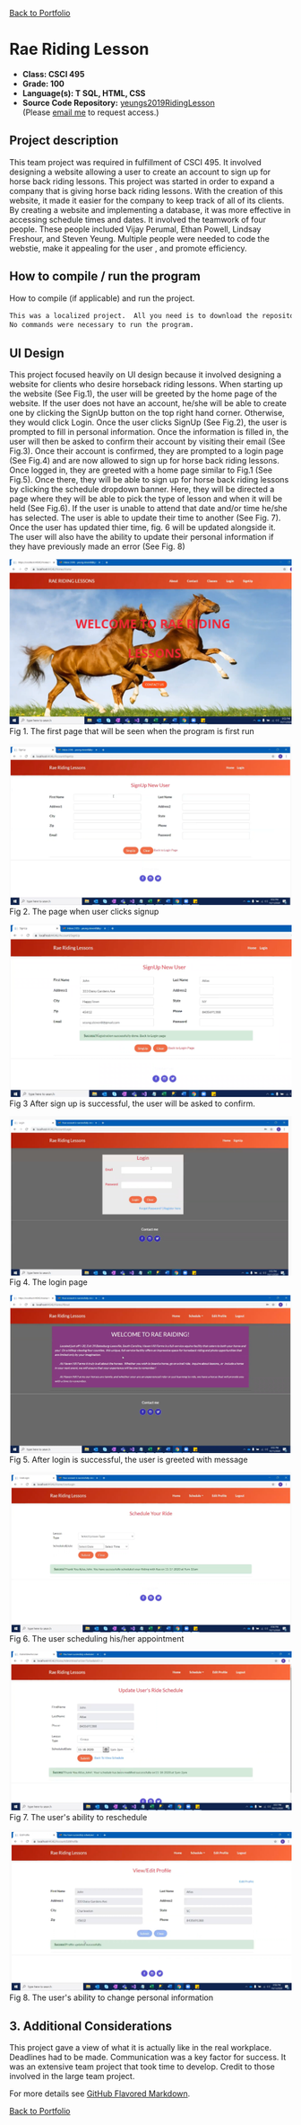 [Back to Portfolio](./)

Rae Riding Lesson
===============

-   **Class: CSCI 495** 
-   **Grade: 100**
-   **Language(s): T SQL, HTML, CSS**
-   **Source Code Repository:** [yeungs2019RidingLesson](https://github.com/Epowell50/CSCI-495-Team-Project)  
    (Please [email me](mailto:sayeung@csustudent.net?subject=GitHub%20Access) to request access.)

## Project description
This team project was required in fulfillment of CSCI 495.  It involved designing a website allowing a user to create an account to sign up for horse back riding lessons.  This project was started in order to expand a company that is giving horse back riding lessons.  With the creation of this website, it made it easier for the company to keep track of all of its clients.  By creating a website and implementing a database, it was more effective in accessing schedule times and dates.  It involved the teamwork of four people.  These people included Vijay Perumal, Ethan Powell, Lindsay Freshour, and Steven Yeung.  Multiple people were needed to code the webstie, make it appealing for the user , and promote efficiency.


## How to compile / run the program

How to compile (if applicable) and run the project.

```bash
This was a localized project.  All you need is to download the repository and have Visual Studio to run.
No commands were necessary to run the program.
```

## UI Design

This project focused heavily on UI design because it involved designing a website for clients who desire horseback riding lessons.  When starting up the website (See Fig.1), the user will be greeted by the home page of the website.  If the user does not have an account, he/she will be able to create one by clicking the SignUp button on the top right hand corner.  Otherwise, they would click Login.  Once the user clicks SignUp (See Fig.2), the user is prompted to fill in personal information.  Once the information is filled in, the user will then be asked to confirm their account by visiting their email (See Fig.3).  Once their account is confirmed, they are prompted to a login page (See Fig.4) and are now allowed to sign up for horse back riding lessons.  Once logged in, they are greeted with a home page similar to Fig.1 (See Fig.5). Once there, they will be able to sign up for horse back riding lessons by clicking the schedule dropdown banner.  Here, they will be directed a page where they will be able to pick the type of lesson and when it will be held (See Fig.6).  If the user is unable to attend that date and/or time he/she has selected.  The user is able to update their time to another (See Fig. 7).  Once the user has updated thier time, fig. 6 will be updated alongside it. The user will also have the ability to update their personal information if they have previously made an error (See Fig. 8)

![screenshot](images/Rae1.png)
Fig 1. The first page that will be seen when the program is first run

![screenshot](images/Rae2.png)
Fig 2. The page when user clicks signup

![screenshot](images/Rae3.png)
Fig 3 After sign up is successful, the user will be asked to confirm.

![screenshot](images/Rae4.png)
Fig 4. The login page

![screenshot](images/Rae5.png)
Fig 5. After login is successful, the user is greeted with message

![screenshot](images/Rae8.png)
Fig 6. The user scheduling his/her appointment

![screenshot](images/Rae10.png)
Fig 7. The user's ability to reschedule

![screenshot](images/Rae11.png)
Fig 8. The user's ability to change personal information

## 3. Additional Considerations
This project gave a view of what it is actually like in the real workplace.  Deadlines had to be made.  Communication was a key factor for success. It was an extensive team project that took time to develop.  Credit to those involved in the large team project.

For more details see [GitHub Flavored Markdown](https://guides.github.com/features/mastering-markdown/).

[Back to Portfolio](./)

